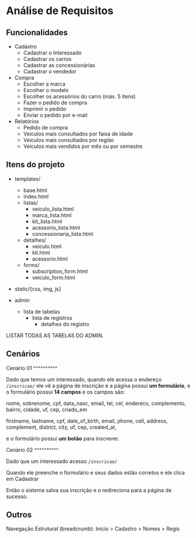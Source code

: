 Análise de Requisitos
=====================

Funcionalidades
---------------

- Cadastro
	- Cadastrar o Interessado
	- Cadastrar os carros
	- Cadastrar as concessionárias
	- Cadastrar o vendedor
- Compra
	- Escolher a marca
	- Escolher o modelo
	- Escolher os acessórios do carro (máx. 5 itens)
	- Fazer o pedido de compra
	- Imprimir o pedido
	- Enviar o pedido por e-mail
- Relatórios
	- Pedido de compra
	- Veículos mais consultados por faixa de idade
	- Veículos mais consultados por região
	- Veículos mais vendidos por mês ou por semestre

Itens do projeto
----------------

- templates/
	- base.html
	- index.html
	- listas/
		- veiculo_lista.html
		- marca_lista.html
		- kit_lista.html
		- acessorio_lista.html
		- concessionaria_lista.html
	- detalhes/
		- veiculo.html
		- kit.html
		- acessorio.html
	- forms/
		- subscription_form.html
		- veiculo_form.html

- static/{css, img, js}

- admin
	- lista de tabelas
		- lista de registros
			- detalhes do registro

LISTAR TODAS AS TABELAS DO ADMIN.

Cenários
--------

Cenário 01
^^^^^^^^^^

Dado que temos um interessado, quando ele acessa o endereço ``/inscricao/`` ele vê a página de inscrição e a página possui **um formulário**, e o formulário possui **14 campos** e os campos são:

nome, sobrenome, cpf, data_nasc, email, tel, cel, endereco, complemento, bairro, cidade, uf, cep, criado_em

firstname, lastname, cpf, date_of_birth, email, phone, cell, address, complement, district, city, uf, cep, created_at, 

e o formulário possui **um botão** para inscrever.

Cenário 02
^^^^^^^^^^

Dado que um interessado acesso ``/inscricao/``

Quando ele preenche o formulário e seus dados estão corretos e ele clica em Cadastrar

Então o sistema salva sua inscrição e o redireciona para a página de sucesso.

Outros
------

Navegação Estrutural (breadcrumb):
	Início > Cadastro > Nomes > Regis

